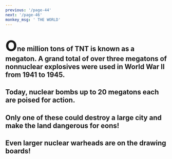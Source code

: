 ```yaml
---
previous: '/page-44'
next: '/page-46'
monkey_msg: ' THE WORLD'
---
```


## <span style="font-size:47px;">O</span>ne million tons of TNT is known as a megaton. A grand total of over three megatons of nonnuclear explosives were used in World War II from 1941 to 1945.
## Today, nuclear bombs up to 20 megatons each are poised for action.
## Only one of these could destroy a large city and make the land dangerous for eons!
## Even larger nuclear warheads are on the drawing boards!
